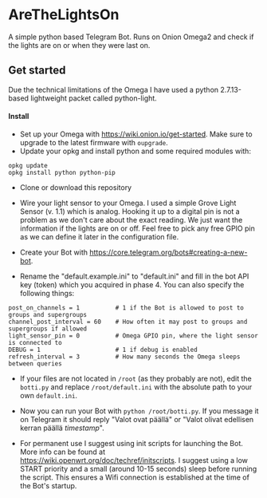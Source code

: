 # AreTheLightsOn
A simple python based Telegram Bot. Runs on Onion Omega2 and check if the lights are on or when they were last on.

## Get started

Due the technical limitations of the Omega I have used a python 2.7.13-based lightweight packet called python-light.

#### Install

* Set up your Omega with https://wiki.onion.io/get-started. Make sure to upgrade to the latest firmware with `oupgrade`.
* Update your opkg and install python and some required modules with:
```
opkg update
opkg install python python-pip
```
* Clone or download this repository

* Wire your light sensor to your Omega. I used a simple Grove Light Sensor (v. 1.1) which is analog. Hooking it up to a digital pin is not a problem as we don't care about the exact reading. We just want the information if the lights are on or off. Feel free to pick any free GPIO pin as we can define it later in the configuration file.

* Create your Bot with https://core.telegram.org/bots#creating-a-new-bot.

* Rename the "default.example.ini" to "default.ini" and fill in the bot API key (token) which you acquired in phase 4. You can also specify the following things:
```
post_on_channels = 1          # 1 if the Bot is allowed to post to groups and supergroups
channel_post_interval = 60    # How often it may post to groups and supergroups if allowed
light_sensor_pin = 0          # Omega GPIO pin, where the light sensor is connected to
DEBUG = 1                     # 1 if debug is enabled
refresh_interval = 3          # How many seconds the Omega sleeps between queries
```
* If your files are not located in `/root` (as they probably are not), edit the `botti.py` and replace `/root/default.ini` with the absolute path to your own `default.ini`.

* Now you can run your Bot with `python /root/botti.py`. If you message it on Telegram it should reply "Valot ovat päällä" or "Valot olivat edellisen kerran päällä *timestamp*".

* For permanent use I suggest using init scripts for launching the Bot. More info can be found at https://wiki.openwrt.org/doc/techref/initscripts. I suggest using a low START priority and a small (around 10-15 seconds) sleep before running the script. This ensures a Wifi connection is established at the time of the Bot's startup.


